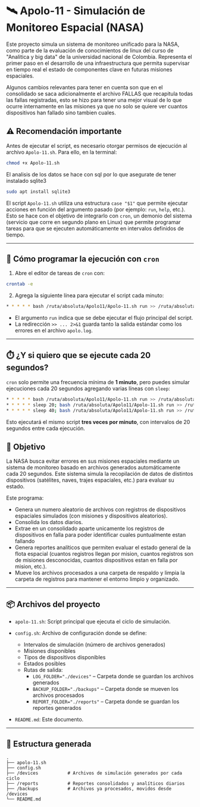 # 🛰️ Apolo-11 - Simulación de Monitoreo Espacial (NASA)

Este proyecto simula un sistema de monitoreo unificado para la NASA, como parte de la evaluación de conocimientos de linux del curso de "Analitica y big data" de la universidad nacional de Colombia. Representa el primer paso en el desarrollo de una infraestructura que permita supervisar en tiempo real el estado de componentes clave en futuras misiones espaciales.

Algunos cambios relevantes para tener en cuenta son que en el consolidado se saca adicionalmente el archivo FALLAS que recapitula todas las fallas registradas, esto se hizo para tener una mejor visual de lo que ocurre internamente en las misiones ya que no solo se quiere ver cuantos dispositivos han fallado sino tambien cuales.


## ⚠️ Recomendación importante

Antes de ejecutar el script, es necesario otorgar permisos de ejecución al archivo `Apolo-11.sh`. Para ello, en la terminal:

```bash
chmod +x Apolo-11.sh
```

El analisis de los datos se hace con sql por lo que asegurate de tener instalado sqlite3

```bash
sudo apt install sqlite3
```

El script `Apolo-11.sh` utiliza una estructura `case "$1"` que permite ejecutar acciones en función del argumento pasado (por ejemplo: `run`, `help`, etc.).  
Esto se hace con el objetivo de integrarlo con `cron`, un demonio del sistema (servicio que corre en segundo plano en Linux) que permite programar tareas para que se ejecuten automáticamente en intervalos definidos de tiempo.

---

## 📝 Cómo programar la ejecución con `cron`

1. Abre el editor de tareas de `cron` con:

```bash
crontab -e
```

2. Agrega la siguiente línea para ejecutar el script cada minuto:

```bash
* * * * * bash /ruta/absoluta/Apolo11/Apolo-11.sh run >> /ruta/absoluta/Apolo11/logs/apolo.log 2>&1
```

- El argumento `run` indica que se debe ejecutar el flujo principal del script.
- La redirección `>> ... 2>&1` guarda tanto la salida estándar como los errores en el archivo `apolo.log`.

---

## ⏱️ ¿Y si quiero que se ejecute cada 20 segundos?

`cron` solo permite una frecuencia mínima de **1 minuto**, pero puedes simular ejecuciones cada 20 segundos agregando varias líneas con `sleep`:

```bash
* * * * * bash /ruta/absoluta/Apolo11/Apolo-11.sh run >> /ruta/absoluta/Apolo11/logs/apolo.log 2>&1
* * * * * sleep 20; bash /ruta/absoluta/Apolo11/Apolo-11.sh run >> /ruta/absoluta/Apolo11/logs/apolo.log 2>&1
* * * * * sleep 40; bash /ruta/absoluta/Apolo11/Apolo-11.sh run >> /ruta/absoluta/Apolo11/logs/apolo.log 2>&1
```

Esto ejecutará el mismo script **tres veces por minuto**, con intervalos de 20 segundos entre cada ejecución.

## 🎯 Objetivo

La NASA busca evitar errores en sus misiones espaciales mediante un sistema de monitoreo basado en archivos generados automáticamente cada 20 segundos. Este sistema simula la recopilación de datos de distintos dispositivos (satélites, naves, trajes espaciales, etc.) para evaluar su estado.

Este programa:

- Genera un numero aleatorio de archivos con registros de dispositivos espaciales simulados (con misiones y dispositivos aleatorios).
- Consolida los datos diarios.
- Extrae en un consolidado aparte unicamente los registros de dispositivos en falla para poder identificar cuales puntualmente estan fallando
- Genera reportes analíticos que permiten evaluar el estado general de la flota espacial (cuantos registros llegan por mision, cuantos registros son de misiones desconocidas, cuantos dispositivos estan en falla por mision, etc.). 
- Mueve los archivos procesados a una carpeta de respaldo y limpia la carpeta de registros para mantener el entorno limpio y organizado.

---

## 📦 Archivos del proyecto

- `apolo-11.sh`: Script principal que ejecuta el ciclo de simulación.
- `config.sh`: Archivo de configuración donde se define:
  - Intervalos de simulación (número de archivos generados)
  - Misiones disponibles
  - Tipos de dispositivos disponibles
  - Estados posibles
  - Rutas de salida:
    - `LOG_FOLDER="./devices"` – Carpeta donde se guardan los archivos generados
    - `BACKUP_FOLDER="./backups"` – Carpeta donde se mueven los archivos procesados
    - `REPORT_FOLDER="./reports"` – Carpeta donde se guardan los reportes generados

- `README.md`: Este documento.

---

## 📁 Estructura generada

```text
.
├── apolo-11.sh
├── config.sh
├── /devices           # Archivos de simulación generados por cada ciclo
├── /reports           # Reportes consolidados y analíticos diarios
├── /backups           # Archivos ya procesados, movidos desde /devices
└── README.md
